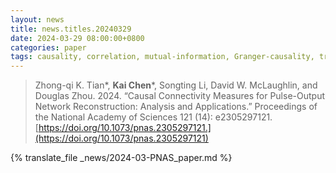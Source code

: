 ```yaml
---
layout: news
title: news.titles.20240329
date: 2024-03-29 08:00:00+0800
categories: paper
tags: causality, correlation, mutual-information, Granger-causality, transfer-entropy, neural-networks 
---
```


> Zhong-qi K. Tian\*, **Kai Chen**\*, Songting Li, David W. McLaughlin, and Douglas Zhou. 2024. “Causal Connectivity Measures for Pulse-Output Network Reconstruction: Analysis and Applications.” Proceedings of the National Academy of Sciences 121 (14): e2305297121. [https://doi.org/10.1073/pnas.2305297121.](https://doi.org/10.1073/pnas.2305297121)

{% translate_file _news/2024-03-PNAS_paper.md %}
